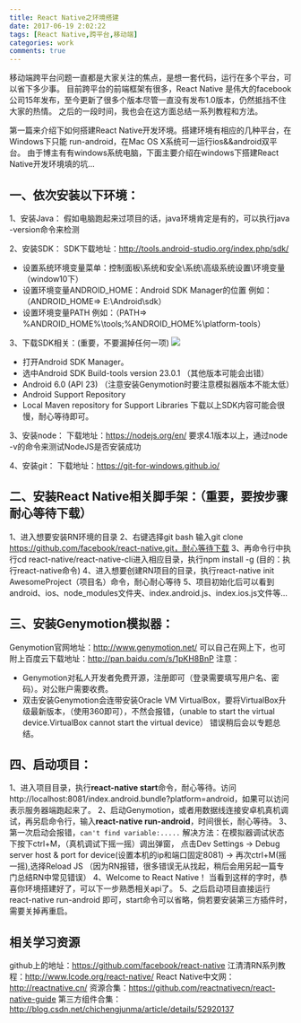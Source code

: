 ```yaml
---
title: React Native之环境搭建
date: 2017-06-19 2:02:22
tags: [React Native,跨平台,移动端]
categories: work
comments: true
---
```


移动端跨平台问题一直都是大家关注的焦点，是想一套代码，运行在多个平台，可以省下多少事。
目前跨平台的前端框架有很多，React Native 是伟大的facebook公司15年发布，至今更新了很多个版本尽管一直没有发布1.0版本，仍然抵挡不住大家的热情。
之后的一段时间，我也会在这方面总结一系列教程和方法。

第一篇来介绍下如何搭建React Native开发环境。搭建环境有相应的几种平台，在Windows下只能 run-android，在Mac OS X系统可一运行ios&&android双平台。
由于博主有有windows系统电脑，下面主要介绍在windows下搭建React Native开发环境填的坑...

<!-- more -->

## 一、依次安装以下环境：
1、安装Java：
    假如电脑跑起来过项目的话，java环境肯定是有的，可以执行java -version命令来检测

2、安装SDK：
    SDK下载地址：http://tools.android-studio.org/index.php/sdk/
- 设置系统环境变量菜单：控制面板\系统和安全\系统\高级系统设置\环境变量 （window10下）
- 设置环境变量ANDROID_HOME：Android SDK Manager的位置 例如：（ANDROID_HOME=> E:\Android\sdk）
- 设置环境变量PATH 例如：（PATH=> %ANDROID_HOME%\tools;%ANDROID_HOME%\platform-tools）

3、下载SDK相关：(重要，不要漏掉任何一项)
![](/images/sdk_install.png)
- 打开Android SDK Manager。
- 选中Android SDK Build-tools version 23.0.1  （其他版本可能会出错）
- Android 6.0 (API 23)  （注意安装Genymotion时要注意模拟器版本不能太低）
- Android Support Repository
- Local Maven repository for Support Libraries
下载以上SDK内容可能会很慢，耐心等待即可。

3、安装node：
下载地址：https://nodejs.org/en/
要求4.1版本以上，通过node -v的命令来测试NodeJS是否安装成功

4、安装git：
下载地址：https://git-for-windows.github.io/

## 二、安装React Native相关脚手架：（重要，要按步骤耐心等待下载）
1、进入想要安装RN环境的目录
2、右键选择git bash 输入git clone https://github.com/facebook/react-native.git，耐心等待下载
3、再命令行中执行cd react-native/react-native-cli进入相应目录，执行npm install -g (目的：执行react-native命令)
4、进入想要创建RN项目的目录，执行react-native init AwesomeProject（项目名）命令，耐心耐心等待
5、项目初始化后可以看到android、ios、node_modules文件夹、index.android.js、index.ios.js文件等...

## 三、安装Genymotion模拟器：
Genymotion官网地址：http://www.genymotion.net/
可以自己在网上下，也可附上百度云下载地址：http://pan.baidu.com/s/1pKH8BnP
注意：
- Genymotion对私人开发者免费开源，注册即可（登录需要填写用户名、密码）。对公账户需要收费。
- 双击安装Genymotion会连带安装Oracle VM VirtualBox，要将VirtualBox升级最新版本，（使用360即可），不然会报错，（unable to start the virtual device.VirtualBox cannot start the virtual device）
错误稍后会以专题总结。

## 四、启动项目：
1、进入项目目录，执行**react-native start**命令，耐心等待。访问http://localhost:8081/index.android.bundle?platform=android，如果可以访问表示服务器端跑起来了。
2、启动Genymotion，或者用数据线连接安卓机真机调试，再另启命令行，输入**react-native run-android**，时间很长，耐心等待。
3、第一次启动会报错，`can't find variable:.....`  解决方法：在模拟器调试状态下按下ctrl+M，（真机调试下摇一摇）调出弹窗，
点击Dev Settings → Debug server host & port for device(设置本机的ip和端口固定8081) → 再次ctrl+M(摇一摇),选择Reload JS
（因为RN报错，很多错误无从找起，稍后会用另起一篇专门总结RN中常见错误）
4、Welcome to React Native！ 当看到这样的字时，恭喜你环境搭建好了，可以下一步熟悉相关api了。
5、之后启动项目直接运行react-native run-android 即可，start命令可以省略，倘若要安装第三方插件时，需要关掉再重启。


## 相关学习资源
github上的地址：https://github.com/facebook/react-native
江清清RN系列教程：http://www.lcode.org/react-native/
React Native中文网：http://reactnative.cn/
资源合集：https://github.com/reactnativecn/react-native-guide
第三方组件合集：http://blog.csdn.net/chichengjunma/article/details/52920137
